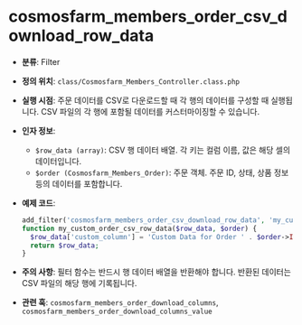 # cosmosfarm_members_order_csv_download_row_data

- **분류**: Filter
- **정의 위치**: `class/Cosmosfarm_Members_Controller.class.php`
- **실행 시점**: 주문 데이터를 CSV로 다운로드할 때 각 행의 데이터를 구성할 때 실행됩니다. CSV 파일의 각 행에 포함될 데이터를 커스터마이징할 수 있습니다.
- **인자 정보**:
  - `$row_data (array)`: CSV 행 데이터 배열. 각 키는 컬럼 이름, 값은 해당 셀의 데이터입니다.
  - `$order (Cosmosfarm_Members_Order)`: 주문 객체. 주문 ID, 상태, 상품 정보 등의 데이터를 포함합니다.
- **예제 코드**:

  ```php
  add_filter('cosmosfarm_members_order_csv_download_row_data', 'my_custom_order_csv_row_data', 10, 2);
  function my_custom_order_csv_row_data($row_data, $order) {
    $row_data['custom_column'] = 'Custom Data for Order ' . $order->ID();
    return $row_data;
  }
  ```

- **주의 사항**: 필터 함수는 반드시 행 데이터 배열을 반환해야 합니다. 반환된 데이터는 CSV 파일의 해당 행에 기록됩니다.
- **관련 훅**: `cosmosfarm_members_order_download_columns`, `cosmosfarm_members_order_download_columns_value`
